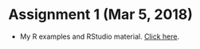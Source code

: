 # Assignment 1 (Mar 5, 2018)

+ My R examples and RStudio material. [Click here](https://github.com/BOUN-ETM58D/pj-dgoksu/edit/master/Assignment_1.html).

